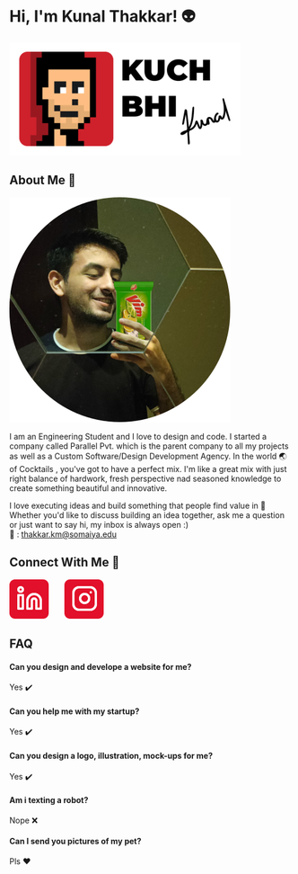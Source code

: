 # Hi, I'm Kunal Thakkar! :alien:
![Logo](assets/logo.svg)
## About Me 🚀
![itsme](assets/ItsMe.svg)

I am an Engineering Student and I love to design and code. I started a company called Parallel Pvt. which is the parent company to all my projects as well as a Custom Software/Design Development Agency. In the world :earth_asia: of Cocktails , you've got to have a perfect mix. I'm like a great mix with just right balance of hardwork, fresh perspective nad seasoned knowledge to create something beautiful and innovative.

I love executing ideas and build something that people find value in :sunflower:
Whether you'd like to discuss building an idea together, ask me a question or just want to say hi, my inbox is always open :)</br>
:love_letter: : thakkar.km@somaiya.edu

## Connect With Me :link:
[![linkedin](assets/linkedin.svg)](https://www.linkedin.com/in/kunal-thakkar-parallelpvt) &nbsp; &nbsp; &nbsp;
[![instagram](assets/instagram.svg)](https://www.instagram.com/kuchbhikunal) 

## FAQ

#### Can you design and develope a website for me?

Yes :heavy_check_mark:

#### Can you help me with my startup?

Yes :heavy_check_mark:

#### Can you design a logo, illustration, mock-ups for me?

Yes :heavy_check_mark:

#### Am i texting a robot?

Nope :x:

#### Can I send you pictures of my pet?

Pls :heart:


  


